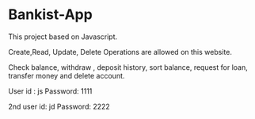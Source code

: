 # Bankist-App

This project based on Javascript.

Create,Read, Update, Delete Operations are allowed on this website.

Check balance, withdraw , deposit history, sort balance, request for loan, transfer money and delete account.

User id : js
Password: 1111

2nd user id: jd
Password: 2222
